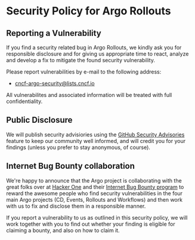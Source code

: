 # Security Policy for Argo Rollouts


## Reporting a Vulnerability

If you find a security related bug in Argo Rollouts, we kindly ask you for responsible
disclosure and for giving us appropriate time to react, analyze and develop a
fix to mitigate the found security vulnerability.

Please report vulnerabilities by e-mail to the following address: 

* cncf-argo-security@lists.cncf.io

All vulnerabilites and associated information will be treated with full confidentiality. 

## Public Disclosure

We will publish security advisiories using the
[GitHub Security Advisories](https://github.com/argoproj/argo-rollouts/security/advisories)
feature to keep our community well informed, and will credit you for your
findings (unless you prefer to stay anonymous, of course).

## Internet Bug Bounty collaboration

We're happy to announce that the Argo project is collaborating with the great
folks over at
[Hacker One](https://hackerone.com/) and their
[Internet Bug Bounty program](https://hackerone.com/ibb)
to reward the awesome people who find security vulnerabilities in the four
main Argo projects (CD, Events, Rollouts and Workflows) and then work with
us to fix and disclose them in a responsible manner.

If you report a vulnerability to us as outlined in this security policy, we
will work together with you to find out whether your finding is eligible for
claiming a bounty, and also on how to claim it.

